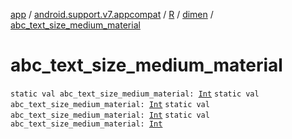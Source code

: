 [app](../../../index.md) / [android.support.v7.appcompat](../../index.md) / [R](../index.md) / [dimen](index.md) / [abc_text_size_medium_material](.)

# abc_text_size_medium_material

`static val abc_text_size_medium_material: `[`Int`](https://kotlinlang.org/api/latest/jvm/stdlib/kotlin/-int/index.html)
`static val abc_text_size_medium_material: `[`Int`](https://kotlinlang.org/api/latest/jvm/stdlib/kotlin/-int/index.html)
`static val abc_text_size_medium_material: `[`Int`](https://kotlinlang.org/api/latest/jvm/stdlib/kotlin/-int/index.html)
`static val abc_text_size_medium_material: `[`Int`](https://kotlinlang.org/api/latest/jvm/stdlib/kotlin/-int/index.html)
